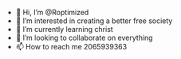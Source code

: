 - 👋 Hi, I’m @Roptimized
- 👀 I’m interested in creating a better free society
- 🌱 I’m currently learning christ
- 💞️ I’m looking to collaborate on everything
- 📫 How to reach me 2065939363

<!---
Runeoptimized/Runeoptimized is a ✨ special ✨ repository because its `README.md` (this file) appears on your GitHub profile.
You can click the Preview link to take a look at your changes.
--->
